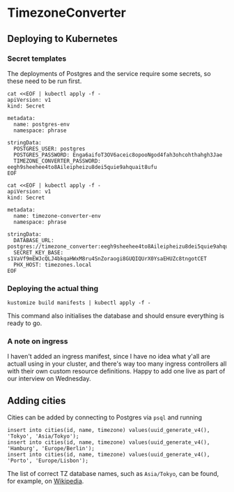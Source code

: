 # TimezoneConverter

## Deploying to Kubernetes

### Secret templates

The deployments of Postgres and the service require some secrets, so these need to be run first.

```
cat <<EOF | kubectl apply -f -
apiVersion: v1
kind: Secret

metadata:
  name: postgres-env
  namespace: phrase

stringData:
  POSTGRES_USER: postgres
  POSTGRES_PASSWORD: Enga6aifoT3OV6aceic8opooNgod4fah3ohcohthahgh3Jae
  TIMEZONE_CONVERTER_PASSWORD: eegh9sheehee4to8Aileipheizu8dei5quie9ahquait8ufu
EOF
```

```
cat <<EOF | kubectl apply -f -
apiVersion: v1
kind: Secret

metadata:
  name: timezone-converter-env
  namespace: phrase

stringData:
  DATABASE_URL: postgres://timezone_converter:eegh9sheehee4to8Aileipheizu8dei5quie9ahquait8ufu@postgres/timezone_converter
  SECRET_KEY_BASE: s1VaVf9mEWJcQLJ4bkqaHWxM8ru4SnZoraogi8GUQIQUrX0YsaEHUZc8tngotCET
  PHX_HOST: timezones.local
EOF
```

### Deploying the actual thing

```
kustomize build manifests | kubectl apply -f -
```

This command also initialises the database and should ensure everything is ready to go.

### A note on ingress

I haven't added an ingress manifest, since I have no idea what y'all are actuall using
in your cluster, and there's way too many ingress controllers all with their own
custom resource definitions. Happy to add one live as part of our interview on Wednesday.

## Adding cities

Cities can be added by connecting to Postgres via `psql` and running

```
insert into cities(id, name, timezone) values(uuid_generate_v4(), 'Tokyo', 'Asia/Tokyo');
insert into cities(id, name, timezone) values(uuid_generate_v4(), 'Hamburg', 'Europe/Berlin');
insert into cities(id, name, timezone) values(uuid_generate_v4(), 'Porto', 'Europe/Lisbon');
```

The list of correct TZ database names, such as `Asia/Tokyo`, can be found, for example, on [Wikipedia](https://en.wikipedia.org/wiki/List_of_tz_database_time_zones).

